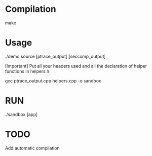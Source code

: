 # Compilation
make

# Usage
./demo source [ptrace_output] [seccomp_output]

[Important] Put all your headers used and all the declaration of helper functions in helpers.h

gcc ptrace_output.cpp helpers.cpp -o sandbox

# RUN
./sandbox [app]

# TODO
Add automatic compilation